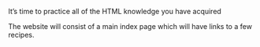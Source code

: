 It’s time to practice all of the HTML knowledge you have acquired

The website will consist of a main index page which will have links to a few recipes.
